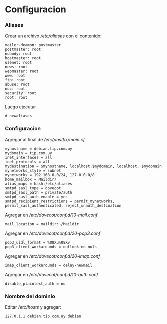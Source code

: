 # Configuracion

### Aliases

Crear un archivo */etc/aliases* con el contenido:
```
mailer-deamon: postmaster
postmaster: root
nobody: root
hostmaster: root
usenet: root
news: root
webmaster: root
www: root
ftp: root
abuse: root
noc: root
security: root
root: root
```

Luego ejecutar

`# newaliases`

### Configuracion

Agregar al final de */etc/postfix/main.cf*
```
myhostname = debian.tip.com.uy
mydomain = tip.com.uy
inet_interfaces = all
inet_protocols = all
mydestination = $myhostname, localhost.$mydomain, localhost, $mydomain
mynetworks_style = subnet
mynetworks = 192.168.0.0/24, 127.0.0.0/8
home_mailbox = Maildir/
alias_maps = hash:/etc/aliases
smtpd_sasl_type = dovecot
smtpd_sasl_path = private/auth
smtpd_sasl_auth_enable = yes
smtpd_recipient_restrictions = permit_mynetworks, permit_sasl_authenticated, reject_unauth_destination
```

Agregar en */etc/dovecot/conf.d/10-mail.conf*
```
mail_location = maildir:~/Maildir
```

Agregar en */etc/dovecot/conf.d/20-pop3.conf*
```
pop3_uidl_format = %08Xu%08Xv
pop3_client_workarounds = outlook-no-nuls
```

Agregar en */etc/dovecot/conf.d/20-imap.conf*
```
imap_client_workarounds = delay-newmail
```

Agregar en */etc/dovecot/conf.d/10-auth.conf*
```
disable_plaintext_auth = no
```

### Nombre del dominio
Editar */etc/hosts* y agregar:
```
127.0.1.1 debian.tip.com.uy debian
```
